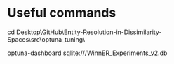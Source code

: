 # Useful commands


cd Desktop\GitHub\Entity-Resolution-in-Dissimilarity-Spaces\src\optuna_tuning\

optuna-dashboard sqlite:///WinnER_Experiments_v2.db


